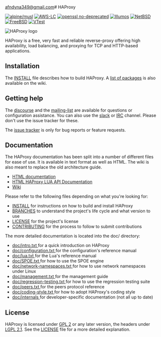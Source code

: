 afndyna349@gmail.com# HAProxy

[![alpine/musl](https://github.com/haproxy/haproxy/actions/workflows/musl.yml/badge.svg)](https://github.com/haproxy/haproxy/actions/workflows/musl.yml)
[![AWS-LC](https://github.com/haproxy/haproxy/actions/workflows/aws-lc.yml/badge.svg)](https://github.com/haproxy/haproxy/actions/workflows/aws-lc.yml)
[![openssl no-deprecated](https://github.com/haproxy/haproxy/actions/workflows/openssl-nodeprecated.yml/badge.svg)](https://github.com/haproxy/haproxy/actions/workflows/openssl-nodeprecated.yml)
[![Illumos](https://github.com/haproxy/haproxy/actions/workflows/illumos.yml/badge.svg)](https://github.com/haproxy/haproxy/actions/workflows/illumos.yml)
[![NetBSD](https://github.com/haproxy/haproxy/actions/workflows/netbsd.yml/badge.svg)](https://github.com/haproxy/haproxy/actions/workflows/netbsd.yml)
[![FreeBSD](https://api.cirrus-ci.com/github/haproxy/haproxy.svg?task=FreeBSD)](https://cirrus-ci.com/github/haproxy/haproxy/)
[![VTest](https://github.com/haproxy/haproxy/actions/workflows/vtest.yml/badge.svg)](https://github.com/haproxy/haproxy/actions/workflows/vtest.yml)

![HAProxy logo](doc/HAProxyCommunityEdition_60px.png)

HAProxy is a free, very fast and reliable reverse-proxy offering high availability, load balancing, and proxying for TCP
and HTTP-based applications.

## Installation

The [INSTALL](INSTALL) file describes how to build HAProxy.
A [list of packages](https://github.com/haproxy/wiki/wiki/Packages) is also available on the wiki.

## Getting help

The [discourse](https://discourse.haproxy.org/) and the [mailing-list](https://www.mail-archive.com/haproxy@formilux.org/)
are available for questions or configuration assistance. You can also use the [slack](https://slack.haproxy.org/) or
[IRC](irc://irc.libera.chat/%23haproxy) channel. Please don't use the issue tracker for these.

The [issue tracker](https://github.com/haproxy/haproxy/issues/) is only for bug reports or feature requests.

## Documentation

The HAProxy documentation has been split into a number of different files for
ease of use. It is available in text format as well as HTML. The wiki is also meant to replace the old architecture
guide.

- [HTML documentation](http://docs.haproxy.org/)
- [HTML HAProxy LUA API Documentation](https://www.arpalert.org/haproxy-api.html)
- [Wiki](https://github.com/haproxy/wiki/wiki)

Please refer to the following files depending on what you're looking for:

  - [INSTALL](INSTALL) for instructions on how to build and install HAProxy
  - [BRANCHES](BRANCHES) to understand the project's life cycle and what version to use
  - [LICENSE](LICENSE) for the project's license
  - [CONTRIBUTING](CONTRIBUTING) for the process to follow to submit contributions

The more detailed documentation is located into the doc/ directory:

  - [ doc/intro.txt ](doc/intro.txt) for a quick introduction on HAProxy
  - [ doc/configuration.txt ](doc/configuration.txt) for the configuration's reference manual
  - [ doc/lua.txt ](doc/lua.txt) for the Lua's reference manual
  - [ doc/SPOE.txt ](doc/SPOE.txt) for how to use the SPOE engine
  - [ doc/network-namespaces.txt ](doc/network-namespaces.txt) for how to use network namespaces under Linux
  - [ doc/management.txt ](doc/management.txt) for the management guide
  - [ doc/regression-testing.txt ](doc/regression-testing.txt) for how to use the regression testing suite
  - [ doc/peers.txt ](doc/peers.txt) for the peers protocol reference
  - [ doc/coding-style.txt ](doc/coding-style.txt) for how to adopt HAProxy's coding style
  - [ doc/internals ](doc/internals) for developer-specific documentation (not all up to date)

## License

HAProxy is licensed under [GPL 2](doc/gpl.txt) or any later version, the headers under [LGPL 2.1](doc/lgpl.txt). See the
[LICENSE](LICENSE) file for a more detailed explanation.
